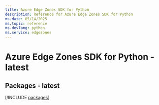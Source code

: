 ```yaml
---
title: Azure Edge Zones SDK for Python
description: Reference for Azure Edge Zones SDK for Python
ms.date: 05/14/2025
ms.topic: reference
ms.devlang: python
ms.service: edgezones
---
```

# Azure Edge Zones SDK for Python - latest
## Packages - latest
[!INCLUDE [packages](edge-zones-index.md)]